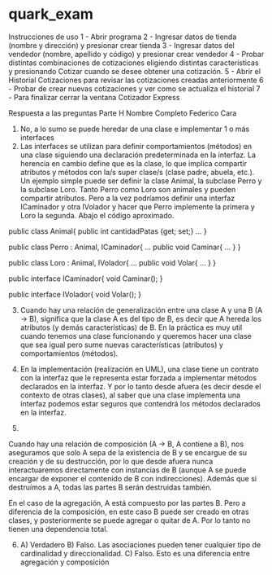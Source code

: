 # quark_exam

Instrucciones de uso
1 - Abrir programa
2 - Ingresar datos de tienda (nombre y dirección) y presionar crear tienda
3 - Ingresar datos del vendedor (nombre, apellido y código) y presionar crear vendedor
4 - Probar distintas combinaciones de cotizaciones eligiendo distintas características y presionando Cotizar cuando se desee obtener una cotización.
5 - Abrir el Historial Cotizaciones para revisar las cotizaciones creadas anteriormente
6 - Probar de crear nuevas cotizaciones y ver como se actualiza el historial
7 - Para finalizar cerrar la ventana Cotizador Express



Respuesta a las preguntas Parte H
Nombre Completo Federico Cara
1. No, a lo sumo se puede heredar de una clase e implementar 1 o más interfaces
2. Las interfaces se utilizan para definir comportamientos (métodos) en una clase siguiendo una declaración predeterminada en la interfaz. La herencia en cambio define que es la clase, lo que implica compartir atributos y métodos con la/s super clase/s (clase padre, abuela, etc.). Un ejemplo simple puede ser definir la clase Animal, la subclase Perro y la subclase Loro. Tanto Perro como Loro son animales y pueden compartir atributos. Pero a la vez podríamos definir una interfaz ICaminador y otra IVolador y hacer que Perro implemente la primera y Loro la segunda.
Abajo el código aproximado.

public class Animal{
	public int cantidadPatas {get; set;}
	...
}

public class Perro : Animal, ICaminador{
	...
	public void Caminar{ ... }
}

public class Loro : Animal, IVolador{
	...
	public void Volar{ ... }
}

public interface ICaminador{
	void Caminar();
}

public interface IVolador{
	void Volar();
}

3. Cuando hay una relación de generalización entre una clase A y una B (A -> B), significa que la clase A es del tipo de B, es decir que A hereda los atributos (y demás características) de B. En la práctica es muy util cuando tenemos una clase funcionando y queremos hacer una clase que sea igual pero sume nuevas características (atributos) y comportamientos (métodos).

4. En la implementación (realización en UML), una clase tiene un contrato con la interfaz que le representa estar forzada a implementar métodos declarados en la interfaz. Y por lo tanto desde afuera (es decir desde el contexto de otras clases), al saber que una clase implementa una interfaz podemos estar seguros que contendrá los métodos declarados en la interfaz.

5. 
Cuando hay una relación de composición (A -> B, A contiene a B), nos aseguramos que solo A sepa de la existencia de B y se encargue de su creación y de su destrucción, por lo que desde afuera nunca interactuaremos directamente con instancias de B (aunque A se puede encargar de exponer el contenido de B con indirecciones). Además que si destruímos a A, todas las partes B serán destruidas también.

En el caso de la agregación, A está compuesto por las partes B. Pero a diferencia de la composición, en este caso B puede ser creado en otras clases, y posteriormente se puede agregar o quitar de A. Por lo tanto no tienen una dependencia total.

6. A) Verdadero
   B) Falso. Las asociaciones pueden tener cualquier tipo de cardinalidad y direccionalidad.
   C) Falso. Esto es una diferencia entre agregación y composición